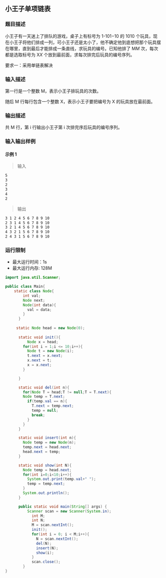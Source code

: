 ## 小王子单项链表

### 题目描述

小王子有一天迷上了排队的游戏，桌子上有标号为 1-101−10 的 1010 个玩具，现在小王子将他们排成一列，可小王子还是太小了，他不确定他到底想把那个玩具摆在哪里，直到最后才能排成一条直线，求玩具的编号。已知他排了 M*M* 次，每次都是选取标号为 X*X* 个放到最前面，求每次排完后玩具的编号序列。

要求一：采用单链表解决

### 输入描述

第一行是一个整数 M，表示小王子排玩具的次数。

随后 M 行每行包含一个整数 X，表示小王子要把编号为 X 的玩具放在最前面。

### 输出描述

共 M 行，第 i 行输出小王子第 i 次排完序后玩具的编号序列。

### 输入输出样例

#### 示例 1

> 输入

```txt
5
3
2
3
4
2
```

> 输出

```txt
3 1 2 4 5 6 7 8 9 10
2 3 1 4 5 6 7 8 9 10
3 2 1 4 5 6 7 8 9 10
4 3 2 1 5 6 7 8 9 10
2 4 3 1 5 6 7 8 9 10
```

### 运行限制

- 最大运行时间：1s
- 最大运行内存: 128M

```java
import java.util.Scanner;

public class Main{
	static class Node{
	    int val;
	    Node next;
	    Node(int data){
	      val = data;
	    }
	  }
	  
	 static Node head = new Node(0);
	  
	  static void init(){
		  Node x = head;
	    for(int i = 1;i <= 10;i++){
	      Node t = new Node(i);
	      t.next = x.next;
	      x.next = t;
	      x = x.next;
	    }

	  }

	  static void del(int n){
	    for(Node T = head;T != null;T = T.next){
	    Node temp = T.next;
	      if(temp.val == n){
	        T.next = temp.next;
	        temp = null;
	        break;
	      }
	    }
	  }

	  static void insert(int n){
	    Node temp = new Node(n);
	    temp.next = head.next;
	    head.next = temp;
	  }

	  static void show(int N){
	    Node temp = head.next;
	    for(int i=0;i<10;i++){
	      System.out.print(temp.val+" ");
	      temp = temp.next;
	    }
	    System.out.println();
	  }

	  public static void main(String[] args) {
	      Scanner scan = new Scanner(System.in);
	        int M;
	        int N;
	        M = scan.nextInt();
	        init();
	        for(int i = 0; i < M;i++){
	          N = scan.nextInt();
	          del(N);
	          insert(N);
	          show(i);
	        }
	        scan.close();
	    }
}
```

